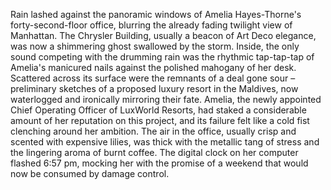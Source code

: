 Rain lashed against the panoramic windows of Amelia Hayes-Thorne's forty-second-floor office, blurring the already fading twilight view of Manhattan.  The Chrysler Building, usually a beacon of Art Deco elegance, was now a shimmering ghost swallowed by the storm.  Inside, the only sound competing with the drumming rain was the rhythmic tap-tap-tap of Amelia's manicured nails against the polished mahogany of her desk.  Scattered across its surface were the remnants of a deal gone sour – preliminary sketches of a proposed luxury resort in the Maldives, now waterlogged and ironically mirroring their fate. Amelia, the newly appointed Chief Operating Officer of LuxWorld Resorts, had staked a considerable amount of her reputation on this project, and its failure felt like a cold fist clenching around her ambition.  The air in the office, usually crisp and scented with expensive lilies, was thick with the metallic tang of stress and the lingering aroma of burnt coffee.  The digital clock on her computer flashed 6:57 pm, mocking her with the promise of a weekend that would now be consumed by damage control.
